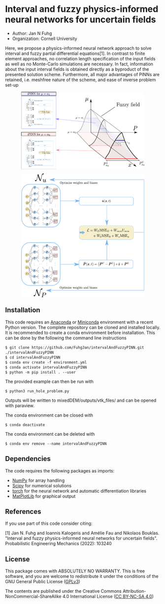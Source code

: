 # Interval and fuzzy physics-informed neural networks for uncertain fields

  - Author: Jan N Fuhg
  - Organization: Cornell University

Here, we propose a physics-informed neural network approach to solve interval and fuzzy partial differential equations[1]. In contrast to finite element approaches, no correlation length specification of the input fields as well as no Monte-Carlo simulations
are necessary. In fact, information about the input interval fields is obtained
directly as a byproduct of the presented solution scheme. Furthermore, all
major advantages of PINNs are retained, i.e. meshfree nature of the scheme,
and ease of inverse problem set-up

<p align="center">
<img align="middle" src="output/images/fuzzyProcess.png" alt="Fuzzy PINN" width="400" height="250" />
</p>

<p align="center">
<img align="middle" src="output/images/Process.png" alt="Interval PINN" width="400" height="400" />
</p>


## Installation
This code requires an [Anaconda](https://www.anaconda.com/products/individual) or [Miniconda](https://docs.conda.io/en/latest/miniconda.html) environment with a recent Python version.
The complete repository can be cloned and installed locally. It is recommended to create a conda environment before installation. This can be done by the following the command line instructions

```
$ git clone https://github.com/FuhgJan/intervalAndFuzzyPINN.git ./intervalAndFuzzyPINN
$ cd intervalAndFuzzyPINN
$ conda env create -f environment.yml
$ conda activate intervalAndFuzzyPINN
$ python -m pip install . --user

```
The provided example can then be run with

```
$ python3 run_hole_problem.py
```

Outputs will be written to mixedDEM/outputs/vtk_files/ and can be opened with paraview.

The conda environment can be closed with
```
$ conda deactivate
```
The conda environment can be deleted with
```
$ conda env remove --name intervalAndFuzzyPINN
```


## Dependencies

The code requires the following packages as imports:

 - [NumPy](http://numpy.scipy.org) for array handling
 - [Scipy](https://www.scipy.org/) for numerical solutions
 - [torch](https://pytorch.org/) for the neural network and automatic differentiation libraries
 - [MatPlotLib](https://matplotlib.org/) for graphical output


## References
If you use part of this code consider citing:

[1] Jan N. Fuhg and Ioannis Kalogeris and Amélie Fau and Nikolaos Bouklas. "Interval and fuzzy physics-informed neural networks for uncertain fields".
Probabilistic Engineering Mechanics (2022): 103240




## License

This package comes with ABSOLUTELY NO WARRANTY. This is free
software, and you are welcome to redistribute it under the conditions of
the GNU General Public License
([GPLv3](http://www.fsf.org/licensing/licenses/gpl.html))

The contents are published under the 
Creative Commons Attribution-NonCommercial-ShareAlike 4.0 International License
([CC BY-NC-SA 4.0](http://creativecommons.org/licenses/by-nc-sa/4.0/))
